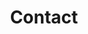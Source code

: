 ---
title: "Contact"

contact:
  title: "Contact Delta Trip"
  content: "I'm here to help and answer any question you might have. I look forward to hearing from you"

  # contact info
  contact_info_title: "Hate forms? <br> Write an email or make a call"
  email_address: "contact@qurno.com"
  phone_number: "+98 02 296 4902"
---